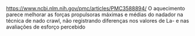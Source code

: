 https://www.ncbi.nlm.nih.gov/pmc/articles/PMC3588894/
O aquecimento parece melhorar as forças propulsoras máximas e médias do nadador na técnica de nado crawl, não registrando diferenças nos valores de La- e nas avaliações de esforço percebido
